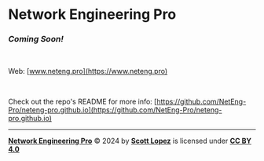 # Network Engineering Pro

### *Coming Soon!*

&NonBreakingSpace;

Web: [www.neteng.pro](https://www.neteng.pro)

&NonBreakingSpace;

Check out the repo's README for more info:
[https://github.com/NetEng-Pro/neteng-pro.github.io](https://github.com/NetEng-Pro/neteng-pro.github.io)

---
**[Network Engineering Pro](https://www.neteng.pro/)** &copy; 2024 by **[Scott Lopez](mailto:website@neteng.pro)** is licensed under **[CC BY 4.0](https://creativecommons.org/licenses/by/4.0/?ref=chooser-v1)**